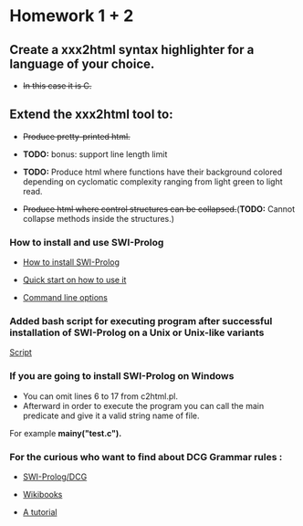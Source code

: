 # Homework 1 + 2
## Create a xxx2html syntax highlighter for a language of your choice. 
+ ~~In this case it is C.~~
## Extend the xxx2html tool to:

+ ~~Produce pretty-printed html.~~

+ **TODO:** bonus: support line length limit

+ **TODO:** Produce html where functions have their background colored depending on cyclomatic complexity ranging from light green to light read.

+ ~~Produce html where control structures can be collapsed.~~(**TODO:** Cannot collapse methods inside the structures.)

### How to install and use SWI-Prolog

+ [How to install SWI-Prolog](https://wwu-pi.github.io/tutorials/lectures/lsp/010_install_swi_prolog.html)

+ [Quick start on how to use it](http://www.swi-prolog.org/pldoc/man?section=quickstart)

+ [Command line options](http://www.swi-prolog.org/pldoc/man?section=cmdline)

### Added bash script for executing program after successful installation of SWI-Prolog on a Unix or Unix-like variants
[Script](./c2htmlrun.sh)

### If you are going to install SWI-Prolog on Windows 
+ You can omit lines 6 to 17 from c2html.pl.
+ Afterward in order to execute the program you can call the main predicate and give it a valid string name of file.

For example **mainy("test.c").**

### For the curious who want to find about DCG Grammar rules :

+ [SWI-Prolog/DCG](http://www.swi-prolog.org/pldoc/man?section=DCG)

+ [Wikibooks](https://en.wikibooks.org/wiki/Prolog/Definite_Clause_Grammars)

+ [A tutorial](http://www.pathwayslms.com/swipltuts/dcg/)
